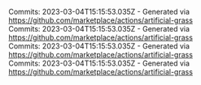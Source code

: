 Commits: 2023-03-04T15:15:53.035Z - Generated via https://github.com/marketplace/actions/artificial-grass
<br>
Commits: 2023-03-04T15:15:53.035Z - Generated via https://github.com/marketplace/actions/artificial-grass
<br>
Commits: 2023-03-04T15:15:53.035Z - Generated via https://github.com/marketplace/actions/artificial-grass
<br>
Commits: 2023-03-04T15:15:53.035Z - Generated via https://github.com/marketplace/actions/artificial-grass
<br>
